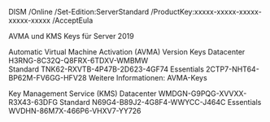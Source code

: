 DISM /Online /Set-Edition:ServerStandard /ProductKey:xxxxx-xxxxx-xxxxx-xxxxx-xxxxx /AcceptEula

AVMA und KMS Keys für Server 2019
 

  Automatic Virtual Machine Activation (AVMA)
 Version  	 Keys
 Datacenter  	 H3RNG-8C32Q-Q8FRX-6TDXV-WMBMW  
 Standard 	 TNK62-RXVTB-4P47B-2D623-4GF74
 Essentials 	 2CTP7-NHT64-BP62M-FV6GG-HFV28
 Weitere Informationen: AVMA-Keys
 
  Key Management Service (KMS)
 Datacenter 	 WMDGN-G9PQG-XVVXX-R3X43-63DFG
 Standard 	 N69G4-B89J2-4G8F4-WWYCC-J464C
 Essentials 	 WVDHN-86M7X-466P6-VHXV7-YY726
